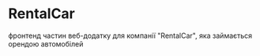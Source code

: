 # RentalCar
фронтенд частин веб-додатку для компанії "RentalCar", яка займається орендою автомобілей
